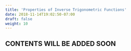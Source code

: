 ```yaml
---
title: 'Properties of Inverse Trigonometric Functions'
date: 2018-11-14T19:02:50-07:00
draft: false
weight: 10
---
```

## CONTENTS WILL BE ADDED SOON